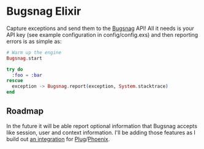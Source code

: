 Bugsnag Elixir
==============

Capture exceptions and send them to the [Bugsnag](http://bugsnag.com) API! All
it needs is your API key (see example configuration in config/config.exs) and
then reporting errors is as simple as:

```elixir
# Warm up the engine
Bugsnag.start

try do
  :foo = :bar
rescue
  exception -> Bugsnag.report(exception, System.stacktrace)
end
```

## Roadmap

In the future it will be able report optional information that Bugsnag accepts
like session, user and context information. I'll be adding those features as I
build out [an integration](https://github.com/jarednorman/plugsnag) for
[Plug](https://github.com/elixir-lang/plug)/[Phoenix](https://github.com/phoenixframework/phoenix).
